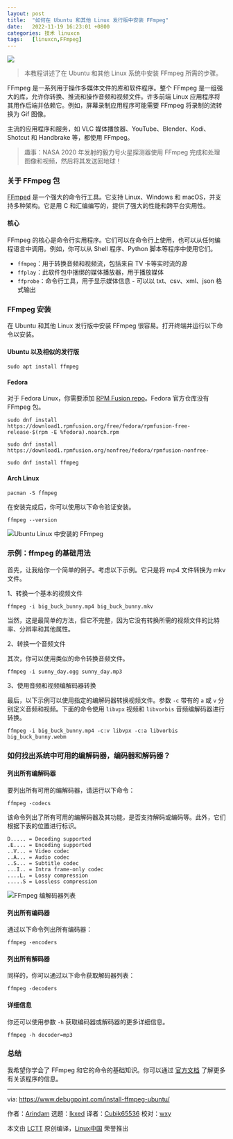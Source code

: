 ```yaml
---
layout: post
title:	"如何在 Ubuntu 和其他 Linux 发行版中安装 FFmpeg"
date:	2022-11-19 16:23:01 +0800 
categories:	技术 linuxcn 
tags:	[linuxcn,FFmpeg]
---
```



![](/Asserts/Images//attachment/album/202211/19/162251wxt2kaajvvayar8c.jpg)



> 
> 本教程讲述了在 Ubuntu 和其他 Linux 系统中安装 FFmpeg 所需的步骤。
> 
> 
> 


FFmpeg 是一系列用于操作多媒体文件的库和软件程序。整个 FFmpeg 是一组强大的库，允许你转换、推流和操作音频和视频文件。许多前端 Linux 应用程序将其用作后端并依赖它。例如，屏幕录制应用程序可能需要 FFmpeg 将录制的流转换为 Gif 图像。


主流的应用程序和服务，如 VLC 媒体播放器、YouTube、Blender、Kodi、Shotcut 和 Handbrake 等，都使用 FFmpeg。



> 
> 趣事：NASA 2020 年发射的毅力号火星探测器使用 FFmpeg 完成和处理图像和视频，然后将其发送回地球！
> 
> 
> 


### 关于 FFmpeg 包


[FFmped](https://ffmpeg.org/) 是一个强大的命令行工具。它支持 Linux、Windows 和 macOS，并支持多种架构。它是用 C 和汇编编写的，提供了强大的性能和跨平台实用性。


#### 核心


FFmpeg 的核心是命令行实用程序。它们可以在命令行上使用，也可以从任何编程语言中调用。例如，你可以从 Shell 程序、Python 脚本等程序中使用它们。


* `ffmpeg`：用于转换音频和视频流，包括来自 TV 卡等实时流的源
* `ffplay`：此软件包中捆绑的媒体播放器，用于播放媒体
* `ffprobe`：命令行工具，用于显示媒体信息 - 可以以 txt、csv、xml、json 格式输出


### FFmpeg 安装


在 Ubuntu 和其他 Linux 发行版中安装 FFmpeg 很容易。打开终端并运行以下命令以安装。


#### Ubuntu 以及相似的发行版



```
sudo apt install ffmpeg

```

#### Fedora


对于 Fedora Linux，你需要添加 [RPM Fusion repo](https://www.debugpoint.com/2020/07/enable-rpm-fusion-fedora-rhel-centos/)。Fedora 官方仓库没有 FFmpeg 包。



```
sudo dnf install https://download1.rpmfusion.org/free/fedora/rpmfusion-free-release-$(rpm -E %fedora).noarch.rpm

```


```
sudo dnf install https://download1.rpmfusion.org/nonfree/fedora/rpmfusion-nonfree-

```


```
sudo dnf install ffmpeg

```

#### Arch Linux



```
pacman -S ffmpeg

```

在安装完成后，你可以使用以下命令验证安装。



```
ffmpeg --version

```

![Ubuntu Linux 中安装的 FFmpeg](/Asserts/Images//attachment/album/202211/19/162301dqqqxqsu2926wtdz.jpg)


### 示例：ffmpeg 的基础用法


首先，让我给你一个简单的例子。考虑以下示例。它只是将 mp4 文件转换为 mkv 文件。


1、转换一个基本的视频文件



```
ffmpeg -i big_buck_bunny.mp4 big_buck_bunny.mkv

```

当然，这是最简单的方法，但它不完整，因为它没有转换所需的视频文件的比特率、分辨率和其他属性。


2、转换一个音频文件


其次，你可以使用类似的命令转换音频文件。



```
ffmpeg -i sunny_day.ogg sunny_day.mp3

```

3、使用音频和视频编解码器转换


最后，以下示例可以使用指定的编解码器转换视频文件。参数 `-c` 带有的 `a` 或 `v` 分别定义音频和视频。下面的命令使用 `libvpx` 视频和 `libvorbis` 音频编解码器进行转换。



```
ffmpeg -i big_buck_bunny.mp4 -c:v libvpx -c:a libvorbis big_buck_bunny.webm

```

### 如何找出系统中可用的编解码器，编码器和解码器？


#### 列出所有编解码器


要列出所有可用的编解码器，请运行以下命令：



```
ffmpeg -codecs

```

该命令列出了所有可用的编解码器及其功能，是否支持解码或编码等。此外，它们根据下表的位置进行标识。



```
D..... = Decoding supported
.E.... = Encoding supported
..V... = Video codec
..A... = Audio codec
..S... = Subtitle codec
...I.. = Intra frame-only codec
....L. = Lossy compression
.....S = Lossless compression

```

![FFmpeg 编解码器列表](/Asserts/Images//attachment/album/202211/19/162301xtkdtt0fzkqyjfyp.jpg)


#### 列出所有编码器


通过以下命令列出所有编码器：



```
ffmpeg -encoders

```

#### 列出所有解码器


同样的，你可以通过以下命令获取解码器列表：



```
ffmpeg -decoders

```

#### 详细信息


你还可以使用参数 `-h` 获取编码器或解码器的更多详细信息。



```
ffmpeg -h decoder=mp3

```

### 总结


我希望你学会了 FFmpeg 和它的命令的基础知识。你可以通过 [官方文档](https://ffmpeg.org/documentation.html) 了解更多有关该程序的信息。




---


via: <https://www.debugpoint.com/install-ffmpeg-ubuntu/>


作者：[Arindam](https://www.debugpoint.com/author/admin1/) 选题：[lkxed](https://github.com/lkxed) 译者：[Cubik65536](https://github.com/Cubik65536) 校对：[wxy](https://github.com/wxy)


本文由 [LCTT](https://github.com/LCTT/TranslateProject) 原创编译，[Linux中国](https://linux.cn/) 荣誉推出
